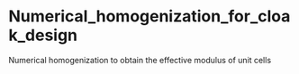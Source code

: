 # Numerical_homogenization_for_cloak_design
Numerical homogenization to obtain the effective modulus of unit cells
